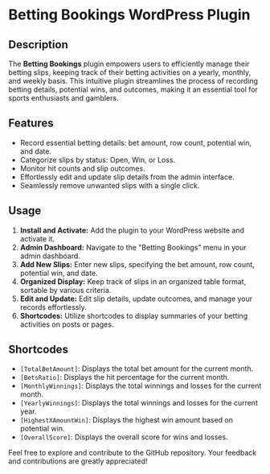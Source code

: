 # Betting Bookings WordPress Plugin

## Description

The **Betting Bookings** plugin empowers users to efficiently manage their betting slips, keeping track of their betting activities on a yearly, monthly, and weekly basis. This intuitive plugin streamlines the process of recording betting details, potential wins, and outcomes, making it an essential tool for sports enthusiasts and gamblers.

## Features

- Record essential betting details: bet amount, row count, potential win, and date.
- Categorize slips by status: Open, Win, or Loss.
- Monitor hit counts and slip outcomes.
- Effortlessly edit and update slip details from the admin interface.
- Seamlessly remove unwanted slips with a single click.

## Usage

1. **Install and Activate:** Add the plugin to your WordPress website and activate it.
2. **Admin Dashboard:** Navigate to the "Betting Bookings" menu in your admin dashboard.
3. **Add New Slips:** Enter new slips, specifying the bet amount, row count, potential win, and date.
4. **Organized Display:** Keep track of slips in an organized table format, sortable by various criteria.
5. **Edit and Update:** Edit slip details, update outcomes, and manage your records effortlessly.
6. **Shortcodes:** Utilize shortcodes to display summaries of your betting activities on posts or pages.

## Shortcodes

- `[TotalBetAmount]`: Displays the total bet amount for the current month.
- `[BetsRatio]`: Displays the hit percentage for the current month.
- `[MonthlyWinnings]`: Displays the total winnings and losses for the current month.
- `[YearlyWinnings]`: Displays the total winnings and losses for the current year.
- `[HighestXAmountWin]`: Displays the highest win amount based on potential win.
- `[OverallScore]`: Displays the overall score for wins and losses.

Feel free to explore and contribute to the GitHub repository. Your feedback and contributions are greatly appreciated!
